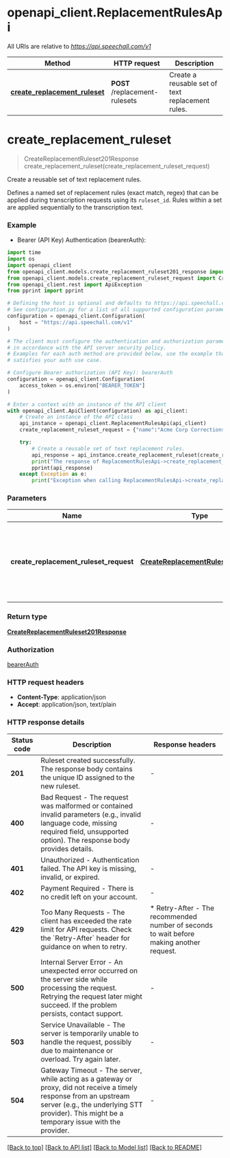 # openapi_client.ReplacementRulesApi

All URIs are relative to *https://api.speechall.com/v1*

Method | HTTP request | Description
------------- | ------------- | -------------
[**create_replacement_ruleset**](ReplacementRulesApi.md#create_replacement_ruleset) | **POST** /replacement-rulesets | Create a reusable set of text replacement rules.


# **create_replacement_ruleset**
> CreateReplacementRuleset201Response create_replacement_ruleset(create_replacement_ruleset_request)

Create a reusable set of text replacement rules.

Defines a named set of replacement rules (exact match, regex) that can be applied during transcription requests using its `ruleset_id`.
Rules within a set are applied sequentially to the transcription text.


### Example

* Bearer (API Key) Authentication (bearerAuth):
```python
import time
import os
import openapi_client
from openapi_client.models.create_replacement_ruleset201_response import CreateReplacementRuleset201Response
from openapi_client.models.create_replacement_ruleset_request import CreateReplacementRulesetRequest
from openapi_client.rest import ApiException
from pprint import pprint

# Defining the host is optional and defaults to https://api.speechall.com/v1
# See configuration.py for a list of all supported configuration parameters.
configuration = openapi_client.Configuration(
    host = "https://api.speechall.com/v1"
)

# The client must configure the authentication and authorization parameters
# in accordance with the API server security policy.
# Examples for each auth method are provided below, use the example that
# satisfies your auth use case.

# Configure Bearer authorization (API Key): bearerAuth
configuration = openapi_client.Configuration(
    access_token = os.environ["BEARER_TOKEN"]
)

# Enter a context with an instance of the API client
with openapi_client.ApiClient(configuration) as api_client:
    # Create an instance of the API class
    api_instance = openapi_client.ReplacementRulesApi(api_client)
    create_replacement_ruleset_request = {"name":"Acme Corp Corrections","rules":[{"kind":"exact","search":"speechal","replacement":"Speechall","caseSensitive":false},{"kind":"regex","pattern":"\\b(\\d{3})-(\\d{2})-(\\d{4})\\b","replacement":"[REDACTED SSN]","flags":["i"]}]} # CreateReplacementRulesetRequest | JSON object containing the name for the ruleset and an array of replacement rule objects.

    try:
        # Create a reusable set of text replacement rules.
        api_response = api_instance.create_replacement_ruleset(create_replacement_ruleset_request)
        print("The response of ReplacementRulesApi->create_replacement_ruleset:\n")
        pprint(api_response)
    except Exception as e:
        print("Exception when calling ReplacementRulesApi->create_replacement_ruleset: %s\n" % e)
```



### Parameters

Name | Type | Description  | Notes
------------- | ------------- | ------------- | -------------
 **create_replacement_ruleset_request** | [**CreateReplacementRulesetRequest**](CreateReplacementRulesetRequest.md)| JSON object containing the name for the ruleset and an array of replacement rule objects. | 

### Return type

[**CreateReplacementRuleset201Response**](CreateReplacementRuleset201Response.md)

### Authorization

[bearerAuth](../README.md#bearerAuth)

### HTTP request headers

 - **Content-Type**: application/json
 - **Accept**: application/json, text/plain

### HTTP response details
| Status code | Description | Response headers |
|-------------|-------------|------------------|
**201** | Ruleset created successfully. The response body contains the unique ID assigned to the new ruleset. |  -  |
**400** | Bad Request - The request was malformed or contained invalid parameters (e.g., invalid language code, missing required field, unsupported option). The response body provides details. |  -  |
**401** | Unauthorized - Authentication failed. The API key is missing, invalid, or expired. |  -  |
**402** | Payment Required - There is no credit left on your account. |  -  |
**429** | Too Many Requests - The client has exceeded the rate limit for API requests. Check the &#x60;Retry-After&#x60; header for guidance on when to retry. |  * Retry-After - The recommended number of seconds to wait before making another request. <br>  |
**500** | Internal Server Error - An unexpected error occurred on the server side while processing the request. Retrying the request later might succeed. If the problem persists, contact support. |  -  |
**503** | Service Unavailable - The server is temporarily unable to handle the request, possibly due to maintenance or overload. Try again later. |  -  |
**504** | Gateway Timeout - The server, while acting as a gateway or proxy, did not receive a timely response from an upstream server (e.g., the underlying STT provider). This might be a temporary issue with the provider. |  -  |

[[Back to top]](#) [[Back to API list]](../README.md#documentation-for-api-endpoints) [[Back to Model list]](../README.md#documentation-for-models) [[Back to README]](../README.md)

